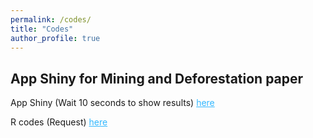 ```yaml
---
permalink: /codes/
title: "Codes"
author_profile: true
---
```


## App Shiny for Mining and Deforestation paper
App Shiny (Wait 10 seconds to show results)  <a href="https://diouf.shinyapps.io/MiningDeforest_ShinyApp/" target="_blank" style="color:#33b8ff;">here</a>

R codes (Request) <a href="https://github.com/mboundordiouf/MiningDeforest_ShinyApp" target="_blank" style="color:#33b8ff;">here</a>
